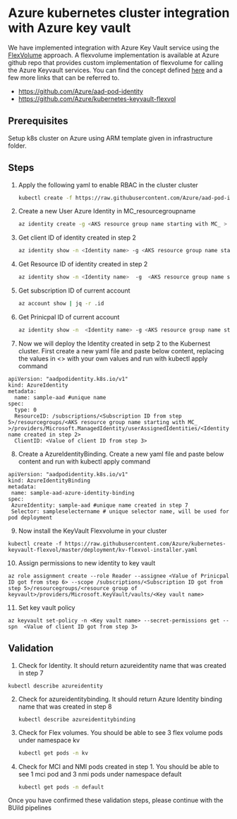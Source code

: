 # Azure kubernetes cluster integration with Azure key vault
We have implemented integration with Azure Key Vault service using the [FlexVolume](https://github.com/kubernetes/community/blob/master/contributors/devel/flexvolume.md) approach. A flexvolume implementation is available at Azure github repo that provides custom implementation of flexvolume for calling the Azure Keyvault services. You can find the concept defined [here](https://github.com/Azure/kubernetes-keyvault-flexvol/blob/master/docs/concept.md) and a few more links that can be referred to.
* https://github.com/Azure/aad-pod-identity
* https://github.com/Azure/kubernetes-keyvault-flexvol 


## Prerequisites

Setup k8s cluster on Azure using ARM template given in infrastructure folder. 

## Steps 

1. Apply the following yaml to enable RBAC in the cluster cluster
   ``` Bash
   kubectl create -f https://raw.githubusercontent.com/Azure/aad-pod-identity/master/deploy/infra/deployment-rbac.yaml
   ```

2. Create a new User Azure Identity in  MC_resourcegroupname 
   ``` Bash
   az identity create -g <AKS resource group name starting with MC_ > -n <Identity name>
   ```
3. Get client ID of identity created in step 2
    ``` Bash
    az identity show -n <Identity name> -g <AKS resource group name starting with MC_ > | jq -r .clientId
    ```

4. Get Resource ID of identity created in step 2
   ``` Bash
   az identity show -n <Identity name>  -g  <AKS resource group name starting with MC_ > | jq -r .id
   ```
5. Get subscription ID of current account
   ``` Bash
   az account show | jq -r .id
   ```
6. Get Prinicpal ID of current account
   ``` Bash
   az identity show -n  <Identity name> -g <AKS resource group name starting with MC_ > | jq -r .principalId
   ```
7. Now we will deploy the Identity created in setp 2 to the Kubernest cluster. First create a new yaml file and paste below content, replacing the values in <> with your own values  and run with kubectl apply command
```
apiVersion: "aadpodidentity.k8s.io/v1"
kind: AzureIdentity
metadata:
  name: sample-aad #unique name
spec:
  type: 0
  ResourceID: /subscriptions/<Subscription ID from step 5>/resourcegroups/<AKS resource group name starting with MC_ >/providers/Microsoft.ManagedIdentity/userAssignedIdentities/<Identity name created in step 2>
  ClientID: <Value of client ID from step 3>

```
8. Create a AzureIdentityBinding. Create a new yaml file and paste below content and run with kubectl apply command
```
apiVersion: "aadpodidentity.k8s.io/v1"
kind: AzureIdentityBinding
metadata:
 name: sample-aad-azure-identity-binding
spec:
 AzureIdentity: sample-aad #unique name created in step 7
 Selector: sampleselectername # unique selector name, will be used for pod deployment
```
9. Now install the KeyVault Flexvolume in your cluster
  ``` 
kubectl create -f https://raw.githubusercontent.com/Azure/kubernetes-keyvault-flexvol/master/deployment/kv-flexvol-installer.yaml 
   ```
10.  Assign permissions to new identity to key vault
    
    az role assignment create --role Reader --assignee <Value of Prinicpal ID got from step 6> --scope /subscriptions/<Subscription ID got from step 5>/resourcegroups/<resource group of keyvault>/providers/Microsoft.KeyVault/vaults/<Key vault name>
    
11. Set key vault policy 
```   
az keyvault set-policy -n <Key vault name> --secret-permissions get --spn  <Value of client ID got from step 3>
```

## Validation

1.  Check for Identity. It should return azureidentity name that was created in step 7
   ``` 
   kubectl describe azureidentity
   ```
2. Check for azureidentitybinding. It should return Azure Identity binding name that was created in step 8
   ``` 
   kubectl describe azureidentitybinding
   ```
3. Check for Flex volumes. You should be able to see 3 flex volume pods under namespace kv
   ``` Bash
   kubectl get pods -n kv
   ```
4. Check for MCI and NMI pods created in step 1. You should be able to see 1 mci pod and 3 nmi pods under namespace default
   ``` Bash
   kubectl get pods -n default
   ```

Once you have confirmed these validation steps, please continue with the BUild pipelines 